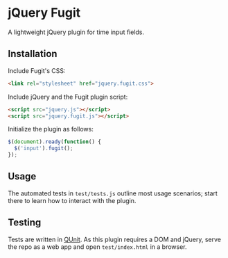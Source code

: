 # jQuery Fugit

A lightweight jQuery plugin for time input fields.

## Installation

Include Fugit's CSS:

```html
<link rel="stylesheet" href="jquery.fugit.css">
```

Include jQuery and the Fugit plugin script:

```html
<script src="jquery.js"></script>
<script src="jquery.fugit.js"></script>
```

Initialize the plugin as follows:

```javascript
$(document).ready(function() {
  $('input').fugit();
});
```

## Usage

The automated tests in `test/tests.js` outline most usage scenarios; start there to learn how to interact with the plugin.

## Testing

Tests are written in [QUnit](https://qunitjs.com/). As this plugin requires a DOM and jQuery, serve the repo as a web app and open `test/index.html` in a browser.
